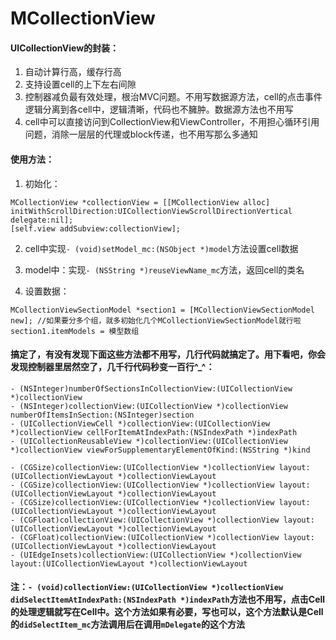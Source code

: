 # MCollectionView

#### UICollectionView的封装：
1. 自动计算行高，缓存行高
2. 支持设置cell的上下左右间隙
3. 控制器减负最有效处理，根治MVC问题。不用写数据源方法，cell的点击事件逻辑分离到各cell中，逻辑清晰，代码也不臃肿。数据源方法也不用写
4. cell中可以直接访问到CollectionView和ViewController，不用担心循环引用问题，消除一层层的代理或block传递，也不用写那么多通知

#### 使用方法：
1. 初始化：
```
MCollectionView *collectionView = [[MCollectionView alloc] initWithScrollDirection:UICollectionViewScrollDirectionVertical delegate:nil];
[self.view addSubview:collectionView];
```

2. cell中实现`- (void)setModel_mc:(NSObject *)model`方法设置cell数据

3. model中：实现`- (NSString *)reuseViewName_mc`方法，返回cell的类名

4. 设置数据：  
```
MCollectionViewSectionModel *section1 = [MCollectionViewSectionModel new]; //如果要分多个组，就多初始化几个MCollectionViewSectionModel就行啦
section1.itemModels = 模型数组
```

#### 搞定了，有没有发现下面这些方法都不用写，几行代码就搞定了。用下看吧，你会发现控制器里居然空了，几千行代码秒变一百行^_^：
```
- (NSInteger)numberOfSectionsInCollectionView:(UICollectionView *)collectionView
- (NSInteger)collectionView:(UICollectionView *)collectionView numberOfItemsInSection:(NSInteger)section
- (UICollectionViewCell *)collectionView:(UICollectionView *)collectionView cellForItemAtIndexPath:(NSIndexPath *)indexPath
- (UICollectionReusableView *)collectionView:(UICollectionView *)collectionView viewForSupplementaryElementOfKind:(NSString *)kind

- (CGSize)collectionView:(UICollectionView *)collectionView layout:(UICollectionViewLayout *)collectionViewLayout
- (CGSize)collectionView:(UICollectionView *)collectionView layout:(UICollectionViewLayout *)collectionViewLayout
- (CGSize)collectionView:(UICollectionView *)collectionView layout:(UICollectionViewLayout *)collectionViewLayout
- (CGFloat)collectionView:(UICollectionView *)collectionView layout:(UICollectionViewLayout *)collectionViewLayout
- (CGFloat)collectionView:(UICollectionView *)collectionView layout:(UICollectionViewLayout *)collectionViewLayout
- (UIEdgeInsets)collectionView:(UICollectionView *)collectionView layout:(UICollectionViewLayout *)collectionViewLayout
```

#### 注：`- (void)collectionView:(UICollectionView *)collectionView didSelectItemAtIndexPath:(NSIndexPath *)indexPath`方法也不用写，点击Cell的处理逻辑就写在Cell中。这个方法如果有必要，写也可以，这个方法默认是Cell的`didSelectItem_mc`方法调用后在调用`mDelegate`的这个方法

